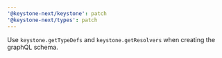 ```yaml
---
'@keystone-next/keystone': patch
'@keystone-next/types': patch
---
```


Use `keystone.getTypeDefs` and `keystone.getResolvers` when creating the graphQL schema.
